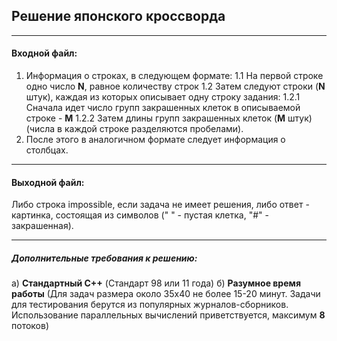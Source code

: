 ## Решение японского кроссворда
-----------
#### Входной файл:
1. Информация о строках, в следующем формате:
1.1 На первой строке одно число **N**, равное количеству строк
1.2 Затем следуют строки (**N** штук), каждая из которых описывает одну строку задания:
1.2.1 Сначала идет число групп закрашенных клеток в описываемой строке - **M**
1.2.2 Затем длины групп закрашенных клеток (**M** штук) (числа в каждой строке разделяются пробелами).
2. После этого в аналогичном формате следует информация о столбцах.

-----------
#### Выходной файл:
Либо строка impossible, если задача не имеет решения, либо ответ - картинка, состоящая из символов (" " - пустая клетка, "#" - закрашенная).

-----------
##### Дополнительные требования к решению:
а) **Стандартный C++** (Стандарт 98 или 11 года)
б) **Разумное время работы** (Для задач размера около 35x40 не более 15-20 минут. Задачи для тестирования берутся из популярных журналов-сборников. Использование параллельных вычислений приветствуется, максимум **8** потоков)
